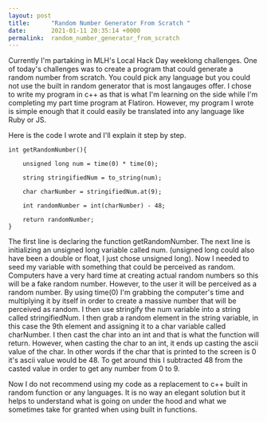 ```yaml
---
layout: post
title:      "Random Number Generator From Scratch "
date:       2021-01-11 20:35:14 +0000
permalink:  random_number_generator_from_scratch
---
```



Currently I'm partaking in MLH's Local Hack Day weeklong challenges. One of today's challenges was to create a program that could generate a random number from scratch. You could pick any language but you could not use the built in random generator that is most langauges offer. I chose to write my program in c++ as that is what I'm learning on the side while I'm completing my part time program at Flatiron. However, my program I wrote is simple enough that it could easily be translated into any language like Ruby or JS. 

Here is the code I wrote and I'll explain it step by step.
```
int getRandomNumber(){
    
    unsigned long num = time(0) * time(0);
  
    string stringifiedNum = to_string(num);
    
    char charNumber = stringifiedNum.at(9);
    
    int randomNumber = int(charNumber) - 48;
		
    return randomNumber;
}
```

The first line is declaring the function getRandomNumber. The next line is initializing an unsigned long variable called num. (unsigned long could also have been a double or float, I just chose unsigned long). Now I needed to seed my variable with something that could be perceived as random. Computers have a very hard time at creating actual random numbers so this will be a fake random number. However, to the user it will be perceived as a random number. By using time(0) I'm grabbing the computer's time and multiplying it by itself in order to create a massive number that will be perceived as random. I then use stringify the num variable into a string called stringifiedNum. I then grab a random element in the string variable, in this case the 9th element and assigning it to a char variable called charNumber. I then cast the char into an int and that is what the function will return. However, when casting the char to an int, it ends up casting the ascii value of the char. In other words if the char that is printed to the screen is 0 it's ascii value would be 48. To get around this I subtracted 48 from the casted value in order to get any number from 0 to 9. 

Now I do not recommend using my code as a replacement to c++ built in random function or any languages. It is no way an elegant solution but it helps to understand what is going on under the hood and what we sometimes take for granted when using built in functions. 
